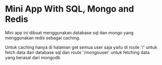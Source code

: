 # Mini App With SQL, Mongo and Redis

Mini app ini dibuat menggunakan database sql dan mongo yang menggunakan redis sebagai caching.

Untuk caching hanya di halaman get semua user saja yaitu di route '/' untuk fetch data dari database sql dan route '/mongouser' untuk fetching data yang berasal dari mongodb
